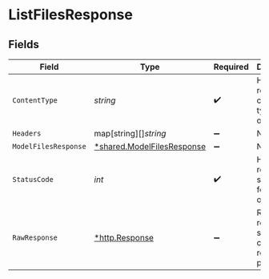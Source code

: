 # ListFilesResponse


## Fields

| Field                                                                   | Type                                                                    | Required                                                                | Description                                                             |
| ----------------------------------------------------------------------- | ----------------------------------------------------------------------- | ----------------------------------------------------------------------- | ----------------------------------------------------------------------- |
| `ContentType`                                                           | *string*                                                                | :heavy_check_mark:                                                      | HTTP response content type for this operation                           |
| `Headers`                                                               | map[string][]*string*                                                   | :heavy_minus_sign:                                                      | N/A                                                                     |
| `ModelFilesResponse`                                                    | [*shared.ModelFilesResponse](../../models/shared/modelfilesresponse.md) | :heavy_minus_sign:                                                      | N/A                                                                     |
| `StatusCode`                                                            | *int*                                                                   | :heavy_check_mark:                                                      | HTTP response status code for this operation                            |
| `RawResponse`                                                           | [*http.Response](https://pkg.go.dev/net/http#Response)                  | :heavy_minus_sign:                                                      | Raw HTTP response; suitable for custom response parsing                 |